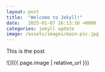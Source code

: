 ```yaml
---
layout: post
title:  "Welcome to Jekyll!"
date:   2025-01-07 16:13:16 +0000
categories: jekyll update
image: /assets/images/main-pic.jpg
---
```

This is the post

![]({{ page.image | relative_url }})